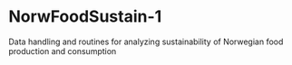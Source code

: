 # NorwFoodSustain-1
Data handling and routines for analyzing sustainability of Norwegian food production and consumption
